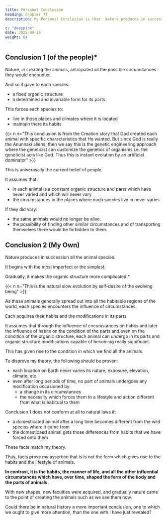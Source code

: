 ```yaml
---
title: Personal Conclusion
heading: Chapter 7f
description: My Personal Conclusion is that  Nature produces in succession all the animal species.

c: "deeppink"
date: 2025-09-16
weight: 64
---
```




## Conclusion 1 (of the people)*

Nature, in creating the animals, anticipated all the possible circumstances they would encounter.

And so it gave to each species:
- a fixed organic structure
- a determined and invariable form for its parts

This forces each species to:
- live in those places and climates where it is located
- maintain there its habits

{{< n n="This conclusion is from the Creation story that God created each animal with specific characteristics that He wanted. But since God is really the Anunnaki aliens, then we say this is the genetic engineering approach where the geneticist can customize the genetics of organisms i.e. the geneticist acts like God. Thus this is instant evolution by an artificial dominator" >}}

This is univerasally the current belief of people.

It assumes that:
- in each animal is a constant organic structure and parts which have never varied and which will never vary
- the circumstances in the places where each species live in never varies

If they did vary:
- the same animals would no longer be alive.
- the possibility of finding other similar circumstances and of transporting themselves there would be forbidden to them.



## Conclusion 2 (My Own)

Nature produces in succession all the animal species.

It begins with the most imperfect or the simplest.

Gradually, it makes the organic structure more complicated.*

{{< n n="This is the natural slow evolution by self-desire of the evolving being" >}}


As these animals generally spread out into all the habitable regions of the world, each species encounters the influence of circumstances.

Each acquires their habits and the modifications in its parts.

It assumes that through the influence of circumstances on habits and later the influence of habits on the condition of the parts and even on the condition of the organic structure, each animal can undergo in its parts and organic structure modifications capable of becoming really significant.

This has given rise to the condition in which we find all the animals.

To disprove my theory, the following should be proven:
- each location on Earth never varies its nature, exposure, elevation, climate, etc.
- even after long periods of time, no part of animals undergoes any modification occasioned by:
  - a change in its circumstances
  - the necessity which forces them to a lifestyle and action different from what is habitual to them


 <!-- from which it originated and if, in such a domesticated species, we find a great structural differences between individuals which we have subjected to some  different habits, then it will be certain that  -->

Conclusion 1 does not conform at all to natural laws if:
- a domesticated animal after a long time becomes different from the wild species where it came from 
- the domesticaed animal gets those differences from habits that we have forced onto them

These facts match my theory. 

 <!-- the second is perfectly in accordance with them. -->

Thus, facts prove my assertion that is is not the form which gives rise to the habits and the lifestyle of animals.

**In contrast, it is the habits, the manner of life, and all the other influential circumstances which have, over time, shaped the form of the body and the parts of animals.**

With new shapes, new faculties were acquired, and gradually nature came to the point of creating the animals such as we see them now.

Could there be in natural history a more important conclusion, one to which we ought to give more attention, than the one with I have just revealed?

<!-- Let us conclude this first part with the principles and the exposition of the natural order of animals. -->

